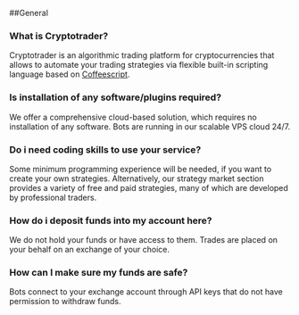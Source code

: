 ##General

### What is Cryptotrader?

Cryptotrader is an algorithmic trading platform for cryptocurrencies that allows to automate your trading strategies via flexible built-in scripting language based on [Coffeescript](http://coffeescript.org/).

### Is installation of any software/plugins required?

We offer a comprehensive cloud-based solution, which requires no installation of any software. Bots are running in our scalable VPS cloud 24/7.

### Do i need coding skills to use your service?

  Some minimum programming experience will be needed, if you want to create your own strategies. Alternatively, our strategy market section provides a variety of free and paid strategies, many of which are developed by professional traders.

### How do i deposit funds into my account here?

We do not hold your funds or have access to them. Trades are placed on your behalf on an exchange of your choice.

### How can I make sure my funds are safe?

Bots connect to your exchange account through API keys that do not have permission to withdraw funds.

